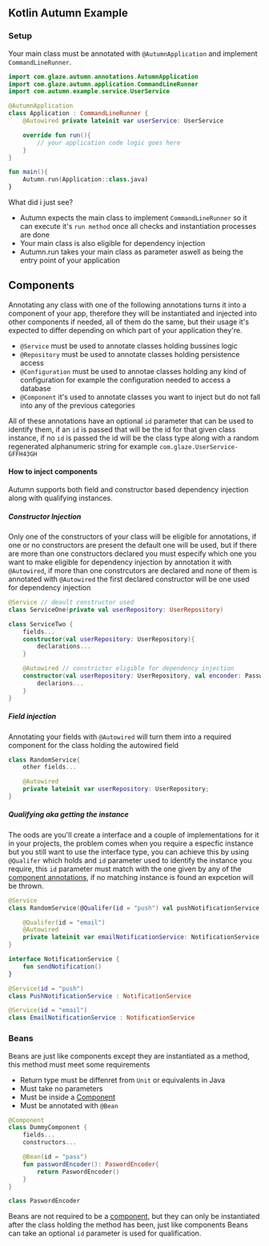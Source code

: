 ## Kotlin Autumn Example

### Setup
Your main class must be annotated with `@AutumnApplication` and implement `CommandLineRunner`.
```kotlin
import com.glaze.autumn.annotations.AutumnApplication
import com.glaze.autumn.application.CommandLineRunner
import com.autumn.example.service.UserService

@AutumnApplication
class Application : CommandLineRunner {
    @Autowired private lateinit var userService: UserService

    override fun run(){
        // your application code logic goes here
    }
}

fun main(){
    Autumn.run(Application::class.java)
}

```

What did i just see?
- Autumn expects the main class to implement `CommandLineRunner` so it can execute it's `run method` once all checks and instantiation processes are done
- Your main class is also eligible for dependency injection
- Autumn.run takes your main class as parameter aswell as being the entry point of your application

## Components
Annotating any class with one of the following annotations turns it into a component of your app, therefore they will be instantiated and injected into other components if needed, all of them do the same, but their usage it's expected to differ depending on which part of your application they're.

- `@Service` must be used to annotate classes holding bussines logic
- `@Repository` must be used to annotate classes holding persistence access
- `@Configuration` must be used to annotae classes holding any kind of configuration for example the configuration needed to access a database
- `@Component` it's used to annotate classes you want to inject but do not fall into any of the previous categories

All of these annotations have an optional `id` parameter that can be used to identify them, if an `id` is passed that will be the id for that given class instance, if no `id` is passed the id will be the class type along with a random regenerated alphanumeric string for example `com.glaze.UserService-GFFH43GH`

#### How to inject components
Autumn supports both field and constructor based dependency injection along with qualifying instances.

##### Constructor Injection
Only one of the constructors of your class will be eligible for annotations, if one or no constructors are present the default one will be used, but if there are more than one constructors declared you must especify which one you want to make eligible for dependency injection by annotation it with `@Autowired`, if more than one constrcutors are declared and none of them is annotated with `@Autowired` the first declared constructor will be one used for dependency injection
```kotlin
@Service // deault constructor used
class ServiceOne(private val userRepository: UserRepository)

class ServiceTwo {
    fields...
    constructor(val userRepository: UserRepository){
        declarations...
    }

    @Autowired // constrictor eligible for dependency injection
    constructor(val userRepository: UserRepository, val enconder: PasswordEncoder){
        declarions...
    }
}
```

##### Field injection
Annotating your fields with `@Autowired` will turn them into a required component for the class holding the autowired field
```kotlin
class RandomService{
    other fields...

    @Autowired
    private lateinit var userRepository: UserRepository;
}
```

##### Qualifying aka getting the instance
The oods are you'll create a interface and a couple of implementations for it in your projects, the problem comes when you require a especfic instance but you still want to use the interface type, you can achieve this by using `@Qualifer` which holds and `id` parameter used to identify the instance you require, this `id` parameter must match with the one given by any of the [component annotations](#Components), if no matching instance is found an expcetion will be thrown.
```kotlin
@Service
class RandomService(@Qualifer(id = "push") val pushNotificationService: NotificationService){

    @Qualifer(id = "email")
    @Autowired
    private lateinit var emailNotificationService: NotificationService
}

interface NotificationService {
    fun sendNotification()
}

@Service(id = "push")
class PushNotificationService : NotificationService

@Service(id = "email")
class EmailNotificationService : NotificationService
```

### Beans
Beans are just like components except they are instantiated as a method, this method must meet some requirements
- Return type must be diffenret from `Unit` or equivalents in Java
- Must take no parameters
- Must be inside a [Component](#Components)
- Must be annotated with `@Bean`

```kotlin
@Component
class DummyComponent {
    fields...
    constructors...

    @Bean(id = "pass")
    fun passwordEncoder(): PaswordEncoder{
        return PaswordEncoder()
    }
}

class PaswordEncoder
```

Beans are not required to be a [component](#Components), but they can only be instantiated after the class holding the method has been, just like components Beans can take an optional `id` parameter is used for qualification.